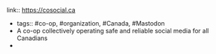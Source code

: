 link:: https://cosocial.ca

- tags:: #co-op, #organization, #Canada, #Mastodon
- A co-op collectively operating safe and reliable social media for all Canadians
-